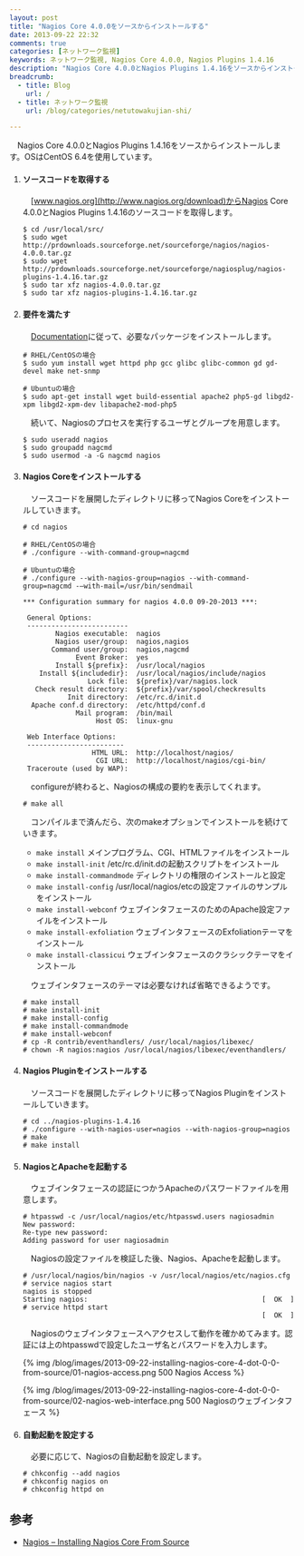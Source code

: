 ```yaml
---
layout: post
title: "Nagios Core 4.0.0をソースからインストールする"
date: 2013-09-22 22:32
comments: true
categories: [ネットワーク監視]
keywords: ネットワーク監視, Nagios Core 4.0.0, Nagios Plugins 1.4.16
description: "Nagios Core 4.0.0とNagios Plugins 1.4.16をソースからインストールします。OSはCentOS 6.4を使用しています。"
breadcrumb:
  - title: Blog
    url: /
  - title: ネットワーク監視
    url: /blog/categories/netutowakujian-shi/

---
```


　Nagios Core 4.0.0とNagios Plugins 1.4.16をソースからインストールします。OSはCentOS 6.4を使用しています。<!-- more -->

 1. #### ソースコードを取得する

    　[www.nagios.org](http://www.nagios.org/download)からNagios Core 4.0.0とNagios Plugins 1.4.16のソースコードを取得します。

        $ cd /usr/local/src/
        $ sudo wget http://prdownloads.sourceforge.net/sourceforge/nagios/nagios-4.0.0.tar.gz
        $ sudo wget http://prdownloads.sourceforge.net/sourceforge/nagiosplug/nagios-plugins-1.4.16.tar.gz
        $ sudo tar xfz nagios-4.0.0.tar.gz
        $ sudo tar xfz nagios-plugins-1.4.16.tar.gz

 2. #### 要件を満たす

    　[Documentation](http://assets.nagios.com/downloads/nagioscore/docs/Installing_Nagios_Core_From_Source.pdf)に従って、必要なパッケージをインストールします。

        # RHEL/CentOSの場合
        $ sudo yum install wget httpd php gcc glibc glibc-common gd gd-devel make net-snmp
        
        # Ubuntuの場合
        $ sudo apt-get install wget build-essential apache2 php5-gd libgd2-xpm libgd2-xpm-dev libapache2-mod-php5

    　続いて、Nagiosのプロセスを実行するユーザとグループを用意します。

        $ sudo useradd nagios
        $ sudo groupadd nagcmd
        $ sudo usermod -a -G nagcmd nagios

 3. #### Nagios Coreをインストールする

    　ソースコードを展開したディレクトリに移ってNagios Coreをインストールしていきます。

        # cd nagios

        # RHEL/CentOSの場合
        # ./configure --with-command-group=nagcmd

        # Ubuntuの場合
        # ./configure --with-nagios-group=nagios --with-command-group=nagcmd -–with-mail=/usr/bin/sendmail

        *** Configuration summary for nagios 4.0.0 09-20-2013 ***:

         General Options:
         -------------------------
                Nagios executable:  nagios
                Nagios user/group:  nagios,nagios
               Command user/group:  nagios,nagcmd
                     Event Broker:  yes
                Install ${prefix}:  /usr/local/nagios
            Install ${includedir}:  /usr/local/nagios/include/nagios
                        Lock file:  ${prefix}/var/nagios.lock
           Check result directory:  ${prefix}/var/spool/checkresults
                   Init directory:  /etc/rc.d/init.d
          Apache conf.d directory:  /etc/httpd/conf.d
                     Mail program:  /bin/mail
                          Host OS:  linux-gnu

         Web Interface Options:
         ------------------------
                         HTML URL:  http://localhost/nagios/
                          CGI URL:  http://localhost/nagios/cgi-bin/
         Traceroute (used by WAP):

    　configureが終わると、Nagiosの構成の要約を表示してくれます。

        # make all

    　コンパイルまで済んだら、次のmakeオプションでインストールを続けていきます。

    - `make install` メインプログラム、CGI、HTMLファイルをインストール
    - `make install-init` /etc/rc.d/init.dの起動スクリプトをインストール
    - `make install-commandmode` ディレクトリの権限のインストールと設定
    - `make install-config` /usr/local/nagios/etcの設定ファイルのサンプルをインストール
    - `make install-webconf` ウェブインタフェースのためのApache設定ファイルをインストール
    - `make install-exfoliation` ウェブインタフェースのExfoliationテーマをインストール    
    - `make install-classicui` ウェブインタフェースのクラシックテーマをインストール

    　ウェブインタフェースのテーマは必要なければ省略できるようです。

        # make install
        # make install-init
        # make install-config
        # make install-commandmode
        # make install-webconf
        # cp -R contrib/eventhandlers/ /usr/local/nagios/libexec/
        # chown -R nagios:nagios /usr/local/nagios/libexec/eventhandlers/

 4. #### Nagios Pluginをインストールする

    　ソースコードを展開したディレクトリに移ってNagios Pluginをインストールしていきます。

        # cd ../nagios-plugins-1.4.16
        # ./configure --with-nagios-user=nagios --with-nagios-group=nagios
        # make
        # make install

 5. #### NagiosとApacheを起動する

    　ウェブインタフェースの認証につかうApacheのパスワードファイルを用意します。

        # htpasswd -c /usr/local/nagios/etc/htpasswd.users nagiosadmin
        New password:
        Re-type new password:
        Adding password for user nagiosadmin

    　Nagiosの設定ファイルを検証した後、Nagios、Apacheを起動します。

        # /usr/local/nagios/bin/nagios -v /usr/local/nagios/etc/nagios.cfg
        # service nagios start
        nagios is stopped
        Starting nagios:                                           [  OK  ]
        # service httpd start
                                                                   [  OK  ]

    　Nagiosのウェブインタフェースへアクセスして動作を確かめてみます。認証には上のhtpasswdで設定したユーザ名とパスワードを入力します。

    {% img /blog/images/2013-09-22-installing-nagios-core-4-dot-0-0-from-source/01-nagios-access.png 500 Nagios Access %}

    {% img /blog/images/2013-09-22-installing-nagios-core-4-dot-0-0-from-source/02-nagios-web-interface.png 500 Nagiosのウェブインタフェース %}

 6. #### 自動起動を設定する

    　必要に応じて、Nagiosの自動起動を設定します。

        # chkconfig --add nagios
        # chkconfig nagios on
        # chkconfig httpd on

## 参考

- [Nagios – Installing Nagios Core From Source](http://assets.nagios.com/downloads/nagioscore/docs/Installing_Nagios_Core_From_Source.pdf)
